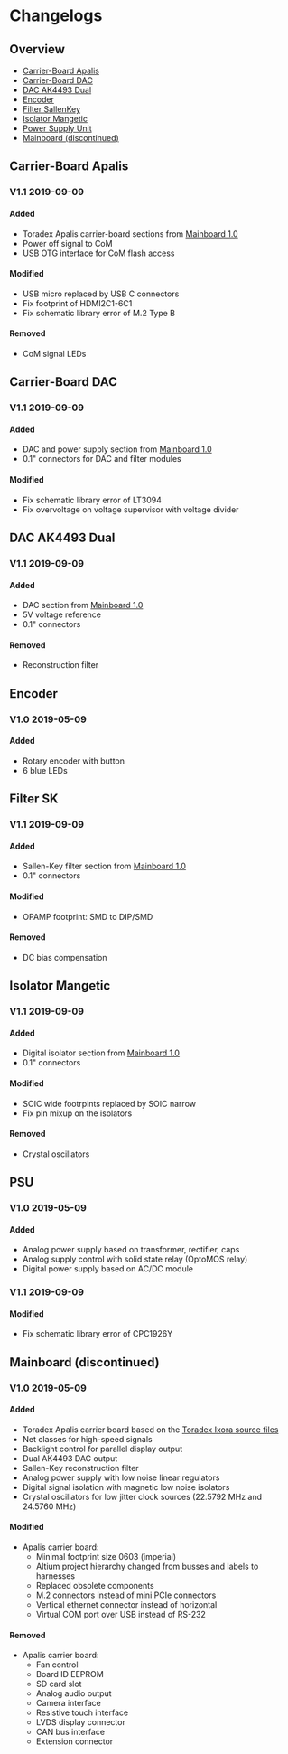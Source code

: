 # Changelogs

## Overview

- [Carrier-Board Apalis](#carrier-board-apalis)
- [Carrier-Board DAC](#carrier-board-dac)
- [DAC AK4493 Dual](#dac-ak4493-dual)
- [Encoder](#encoder)
- [Filter SallenKey](#filter-sk)
- [Isolator Mangetic](#isolator-mangetic)
- [Power Supply Unit](#psu)
- [Mainboard (discontinued)](#mainboard-discontinued)



## Carrier-Board Apalis

### V1.1 2019-09-09

#### Added
- Toradex Apalis carrier-board sections from [Mainboard 1.0](#mainboard-discontinued)
- Power off signal to CoM
- USB OTG interface for CoM flash access

#### Modified
- USB micro replaced by USB C connectors
- Fix footprint of HDMI2C1-6C1
- Fix schematic library error of M.2 Type B

#### Removed
- CoM signal LEDs



## Carrier-Board DAC

### V1.1 2019-09-09

#### Added
- DAC and power supply section from [Mainboard 1.0](#mainboard-discontinued)
- 0.1" connectors for DAC and filter modules

#### Modified
- Fix schematic library error of LT3094
- Fix overvoltage on voltage supervisor with voltage divider



## DAC AK4493 Dual

### V1.1 2019-09-09

#### Added
- DAC section from [Mainboard 1.0](#mainboard-discontinued)
- 5V voltage reference
- 0.1" connectors

#### Removed
- Reconstruction filter

## Encoder

### V1.0 2019-05-09

#### Added
- Rotary encoder with button
- 6 blue LEDs



## Filter SK

### V1.1 2019-09-09

#### Added
- Sallen-Key filter section from [Mainboard 1.0](#mainboard-discontinued)
- 0.1" connectors

#### Modified
- OPAMP footprint: SMD to DIP/SMD

#### Removed
- DC bias compensation



## Isolator Mangetic 

### V1.1 2019-09-09

#### Added
- Digital isolator section from [Mainboard 1.0](#mainboard-discontinued)
- 0.1" connectors

#### Modified
- SOIC wide footrpints replaced by SOIC narrow
- Fix pin mixup on the isolators

#### Removed
- Crystal oscillators



## PSU

### V1.0 2019-05-09

#### Added
- Analog power supply based on transformer, rectifier, caps
- Analog supply control with solid state relay (OptoMOS relay)
- Digital power supply based on AC/DC module

### V1.1 2019-09-09

#### Modified
- Fix schematic library error of CPC1926Y

## Mainboard (discontinued)

### V1.0 2019-05-09

#### Added
- Toradex Apalis carrier board based on the [Toradex Ixora source files](https://developer.toradex.com/products/ixora-carrier-board#design-resources)
- Net classes for high-speed signals
- Backlight control for parallel display output 
- Dual AK4493 DAC output
- Sallen-Key reconstruction filter
- Analog power supply with low noise linear regulators
- Digital signal isolation with magnetic low noise isolators
- Crystal oscillators for low jitter clock sources (22.5792 MHz and 24.5760 MHz)

#### Modified
- Apalis carrier board:
    - Minimal footprint size 0603 (imperial)
    - Altium project hierarchy changed from busses and labels to harnesses
    - Replaced obsolete components
    - M.2 connectors instead of mini PCIe connectors
    - Vertical ethernet connector instead of horizontal
    - Virtual COM port over USB instead of RS-232

#### Removed
- Apalis carrier board:
    - Fan control
    - Board ID EEPROM
    - SD card slot
    - Analog audio output
    - Camera interface
    - Resistive touch interface
    - LVDS display connector
    - CAN bus interface
    - Extension connector